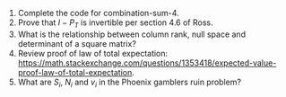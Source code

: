 1. Complete the code for combination-sum-4.
2. Prove that $I-P_T$ is invertible per section 4.6 of Ross.
3. What is the relationship between column rank, null space and determinant of a square matrix?
4. Review proof of law of total expectation: https://math.stackexchange.com/questions/1353418/expected-value-proof-law-of-total-expectation.
5. What are $S_i$, $N_i$ and $v_i$ in the Phoenix gamblers ruin problem?